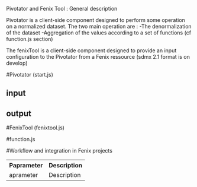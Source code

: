 Pivotator and Fenix Tool : General description


Pivotator is a client-side component designed to perform some operation on a normalized dataset.
The two main operation are :
-The denormalization of the dataset
-Aggregation of the values according to a set of functions (cf function.js section)

The fenixTool is a client-side component designed to provide an input configuration to the Pivotator from a Fenix ressource (sdmx 2.1 format is on develop)


#Pivotator (start.js)
<h2>input</h2>
<table>
<tr><th>Paprameter</th><th>Description</th></tr>

<tr><td>aprameter</td><td>Description</td></tr>
<h2>output</h2>

#FenixTool (fenixtool.js)


#function.js


#Workflow and integration in Fenix projects


